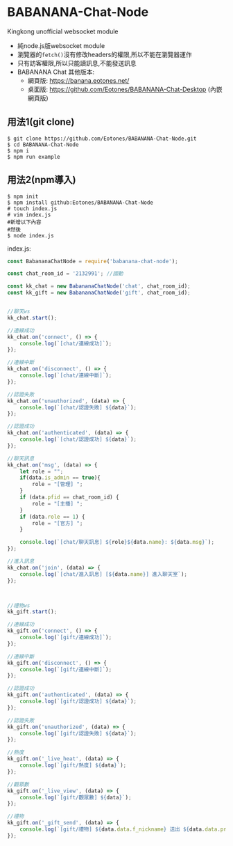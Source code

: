 # BABANANA-Chat-Node

Kingkong unofficial websocket module

* 純node.js版websocket module
* 瀏覽器的`fetch()`沒有修改headers的權限,所以不能在瀏覽器運作
* 只有訪客權限,所以只能讀訊息,不能發送訊息
* BABANANA Chat 其他版本:
    * 網頁版: https://banana.eotones.net/
    * 桌面版: https://github.com/Eotones/BABANANA-Chat-Desktop (內嵌網頁版)

## 用法1(git clone)

```shell
$ git clone https://github.com/Eotones/BABANANA-Chat-Node.git
$ cd BABANANA-Chat-Node
$ npm i
$ npm run example
```

## 用法2(npm導入)

```shell
$ npm init
$ npm install github:Eotones/BABANANA-Chat-Node
# touch index.js
# vim index.js
#新增以下內容
#然後
$ node index.js
```

index.js:
```javascript
const BabananaChatNode = require('babanana-chat-node');

const chat_room_id = '2132991'; //國動

const kk_chat = new BabananaChatNode('chat', chat_room_id);
const kk_gift = new BabananaChatNode('gift', chat_room_id);


//聊天ws
kk_chat.start();

//連線成功
kk_chat.on('connect', () => {
    console.log(`[chat/連線成功]`);
});

//連線中斷
kk_chat.on('disconnect', () => {
    console.log(`[chat/連線中斷]`);
});

//認證失敗
kk_chat.on('unauthorized', (data) => {
    console.log(`[chat/認證失敗] ${data}`);
});

//認證成功
kk_chat.on('authenticated', (data) => {
    console.log(`[chat/認證成功] ${data}`);
});

//聊天訊息
kk_chat.on('msg', (data) => {
    let role = "";
    if(data.is_admin == true){
        role = "[管理] ";
    }
    if (data.pfid == chat_room_id) {
        role = "[主播] ";
    }
    if (data.role == 1) {
        role = "[官方] ";
    }

    console.log(`[chat/聊天訊息] ${role}${data.name}: ${data.msg}`);
});

//進入訊息
kk_chat.on('join', (data) => {
    console.log(`[chat/進入訊息] [${data.name}] 進入聊天室`);
});



//禮物ws
kk_gift.start();

//連線成功
kk_gift.on('connect', () => {
    console.log(`[gift/連線成功]`);
});

//連線中斷
kk_gift.on('disconnect', () => {
    console.log(`[gift/連線中斷]`);
});

//認證成功
kk_gift.on('authenticated', (data) => {
    console.log(`[gift/認證成功] ${data}`);
});

//認證失敗
kk_gift.on('unauthorized', (data) => {
    console.log(`[gift/認證失敗] ${data}`);
});

//熱度
kk_gift.on('_live_heat', (data) => {
    console.log(`[gift/熱度] ${data}`);
});

//觀眾數
kk_gift.on('_live_view', (data) => {
    console.log(`[gift/觀眾數] ${data}`);
});

//禮物
kk_gift.on('_gift_send', (data) => {
    console.log(`[gift/禮物] ${data.data.f_nickname} 送出 ${data.data.prod_cnt}個 [${data.data.prod_id}]`);
});
```
